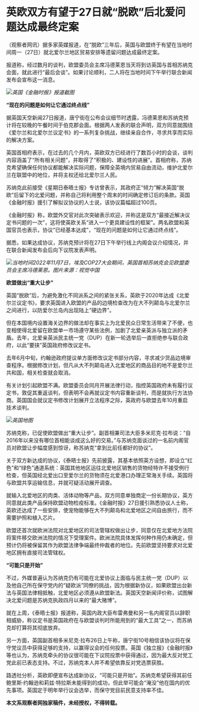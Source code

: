 # 英欧双方有望于27日就“脱欧”后北爱问题达成最终定案

（观察者网讯）据多家英媒报道，在“脱欧”三年后，英国与欧盟终于有望在当地时间周一（27日）就北爱尔兰地区贸易安排等遗留问题达成最终定案。

报道称，经过数月的谈判，欧盟委员会主席冯德莱恩当天将到访英国与首相苏纳克会面，就此进行“最后会谈”。如果讨论顺利，二人将在当地时间下午举行联合新闻发布会宣布这一消息。

![](https://inews.gtimg.com/newsapp_bt/0/15695047134/1000)_英国《金融时报》报道截图_

**“现在的问题是如何让它通过终点线”**

据英国天空新闻27日报道，唐宁街在公布会议细节时透露，冯德莱恩和苏纳克预计将在较晚的午餐时间于伯克郡会面。根据两人发表的联合声明，双方同意就围绕《爱尔兰和北爱尔兰议定书》的一系列复杂挑战，继续亲自合作，寻求共享而实际的解决方案。

英国首相府表示，在过去的几个月内，英欧双方已经进行了数百小时的会谈，谈判内容涵盖了“所有相关问题”，并取得了“积极的、建设性的进展”。首相府称，苏纳克希望确保任何协议都能解决实际问题，保障全英境内贸易自由流动，维护北爱尔兰在联盟中的地位，并将主权还给北爱尔兰人民。

苏纳克此前接受《星期日泰晤士报》专访曾表示，其政府正“倾力”解决英国“脱欧”后留下的北爱问题，并称自己将利用整个周末的时间确定修订后的条款。英国《金融时报》援引了解拟议协议的人士说，该协议篇幅超过100页。

《金融时报》称，欧盟外交官对此次突破表示欢迎，并称这是双方“最接近解决议定书问题的一次”，这将使英欧关系“进入一个更具建设性的框架”。两名欧盟和英国官员也表示，协议“已经基本达成”，“现在的问题是如何让它通过终点线”。

据悉，如果达成协议，苏纳克预计将在27日下午举行线上内阁会议介绍情况，并在联合新闻发布会后向下议院发表声明。

![](https://inews.gtimg.com/newsapp_bt/0/15695047136/1000)_当地时间2022年11月7日，埃及COP27大会期间，英国首相苏纳克会见欧盟委员会主席冯德莱恩。图片来源：视觉中国_

**欧盟做出“重大让步”**

英国“脱欧”后，为避免激化不同派系之间的紧张关系，英欧于2020年达成《北爱尔兰议定书》，要求英国进入欧盟的产品的边境检查改为在大不列颠岛与北爱尔兰之间进行，以防爱尔兰岛内出现陆上“硬边界”。

但在本国境内设置海关边界的做法却在事实上为北爱民众日常生活带来了不便，也变相使得北爱留在欧盟单一市场遵守某些法例，加剧了北爱亲英派与独立派的矛盾。去年，北爱亲英派民主统一党（DUP）在新一轮选举后一直拒绝参与联合政府，以此“要挟”英国政府修改议定书。

去年6月中旬，约翰逊政府提议单方面修改议定书部分内容，寻求减少货品边境审查程序。根据修改计划，但凡从大不列颠岛进入北爱地区的商品目的地不是爱尔兰共和国，相关检查就会取消。

有关计划引起欧盟不满。欧盟委员会同月开展法律行动，指控英国政府未有履行议定书，敦促其重返谈判，但表明不会再就议定书内容重新谈判，而是就执行方法协商。英国国会就议定书修改计划展开立法程序之际，英政府与欧盟去年10月重启技术谈判。

![](https://inews.gtimg.com/newsapp_bt/0/15695047141/1000)_英国地图_

苏纳克称，已促使欧盟做出“重大让步”。副首相兼司法大臣多米尼克·拉布说：“自2016年以来没有哪位首相能谈成这么好的交易。”与苏纳克面谈过的一名前内阁官员对欧盟让步幅度感到惊讶，称苏纳克“拿到比前任都好的协议”。

关于双方新达成的协议，《泰晤士报》先前披露，其基本依照英方设想，即设立“红色”和“绿色”通道系统：英国其他地区运往北爱地区销售的货物经特许不接受例行检查，但英国经北爱出口至爱尔兰的货物须在北爱港口办理正常海关手续。英国将与欧盟共享运输信息，并就可疑活动展开调查。

就输入北爱地区的肉类、活体动物等产品，双方同意单独商定一份长期协议，英方同意就此类产品保持欧盟动物检疫标准。《金融时报》27日援引熟悉协议人士称，英欧还达成了一些安排，使宠物能够在大不列颠岛和北爱地区之间自由旅行，而不需要护照和植入芯片。

欧盟还首次就欧洲法院对北爱地区的司法管辖权做出让步，同意仅在北爱地方法院将案件移交欧洲法院的情况下受理案件。欧洲法院具体发挥何种作用仍未确定，但预计仍将被保留其作为欧盟法律争端最终仲裁者的地位。先前欧盟坚持要求对北爱地区拥有直接司法管辖权。

**“可能只是开始”**

不过，外媒普遍认为苏纳克仍有可能在北爱协议上面临与民主统一党（DUP）以及他自己所在保守党内的“疑欧派”同僚的挑战，因为根据新协议，如果欧盟出台新法与英国法律相抵触，北爱地区必须遵从欧盟新法。英国天空新闻评价称，试图解决北爱问题是苏纳克执政四月以来的“最大赌博”。

就在上周，《泰晤士报》报道称，英国内政大臣布雷弗曼和另一名内阁官员以辞职相威胁，称议定书是英国政府在与欧盟谈判时所能用到的“最大工具”之一，而苏纳克却打算将其彻底放弃。

另一方面，英国副首相多米尼克·拉布26日上午称，唐宁街10号相信该协议将在保守党议员中获得足够的支持，以赢得议会的任何投票。英国《独立报》《金融时报》等也认为，苏纳克牵头的协议很可能在下议院投票中获得通过，因为最大反对党工党此前已表态支持。不过，苏纳克本人并不希望依靠反对党选票获胜。

路透社分析，英欧即便宣布达成新协议，“可能只是开始”。苏纳克希望获得其前任鲍里斯·约翰逊和莉兹·特拉斯未能得到的成功，但此举可能会“淹没”他在国内的优先事项。英国定于明年举行议会选举，而保守党目前民意支持率不佳。

**本文系观察者网独家稿件，未经授权，不得转载。**

